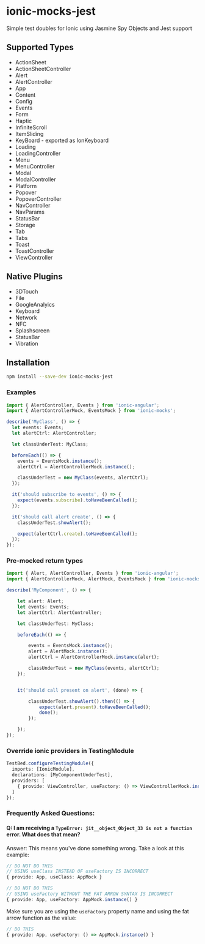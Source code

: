 # ionic-mocks-jest

Simple test doubles for Ionic using Jasmine Spy Objects and Jest support

## Supported Types

* ActionSheet
* ActionSheetController
* Alert
* AlertController
* App
* Content
* Config
* Events
* Form
* Haptic
* InfiniteScroll
* ItemSliding
* KeyBoard - exported as IonKeyboard
* Loading
* LoadingController
* Menu
* MenuController
* Modal
* ModalController
* Platform
* Popover
* PopoverController
* NavController
* NavParams
* StatusBar
* Storage
* Tab
* Tabs
* Toast
* ToastController
* ViewController

## Native Plugins

* 3DTouch
* File
* GoogleAnalyics
* Keyboard
* Network
* NFC
* Splashscreen
* StatusBar
* Vibration

## Installation

```bash
npm install --save-dev ionic-mocks-jest
```

### Examples

```typescript
import { AlertController, Events } from 'ionic-angular';
import { AlertControllerMock, EventsMock } from 'ionic-mocks';

describe('MyClass', () => {
  let events: Events;
  let alertCtrl: AlertController;

  let classUnderTest: MyClass;

  beforeEach(() => {
    events = EventsMock.instance();
    alertCtrl = AlertControllerMock.instance();

    classUnderTest = new MyClass(events, alertCtrl);
  });

  it('should subscribe to events', () => {
    expect(events.subscribe).toHaveBeenCalled();
  });

  it('should call alert create', () => {
    classUnderTest.showAlert();

    expect(alertCtrl.create).toHaveBeenCalled();
  });
});
```

### Pre-mocked return types

```typescript
import { Alert, AlertController, Events } from 'ionic-angular';
import { AlertControllerMock, AlertMock, EventsMock } from 'ionic-mocks';

describe('MyComponent', () => {

    let alert: Alert;
    let events: Events;
    let alertCtrl: AlertController;

    let classUnderTest: MyClass;

    beforeEach(() => {

        events = EventsMock.instance();
        alert = AlertMock.instance():
        alertCtrl = AlertControllerMock.instance(alert);

        classUnderTest = new MyClass(events, alertCtrl);
    });


    it('should call present on alert', (done) => {

        classUnderTest.showAlert().then(() => {
            expect(alert.present).toHaveBeenCalled();
            done();
        });

    });
});
```

### Override ionic providers in TestingModule

```typescript
TestBed.configureTestingModule({
  imports: [IonicModule],
  declarations: [MyComponentUnderTest],
  providers: [
    { provide: ViewController, useFactory: () => ViewControllerMock.instance() }
  ]
});

```

### Frequently Asked Questions:

#### Q: I am receiving a `TypeError: jit__object_Object_33 is not a function` error. What does that mean?

Answer: This means you've done something wrong. Take a look at this example:

```ts
// DO NOT DO THIS
// USING useClass INSTEAD OF useFactory IS INCORRECT
{ provide: App, useClass: AppMock }
```

```ts
// DO NOT DO THIS
// USING useFactory WITHOUT THE FAT ARROW SYNTAX IS INCORRECT
{ provide: App, useFactory: AppMock.instance() }
```

Make sure you are using the `useFactory` property name and using the fat arrow function as the value:

```ts
// DO THIS
{ provide: App, useFactory: () => AppMock.instance() }
```
